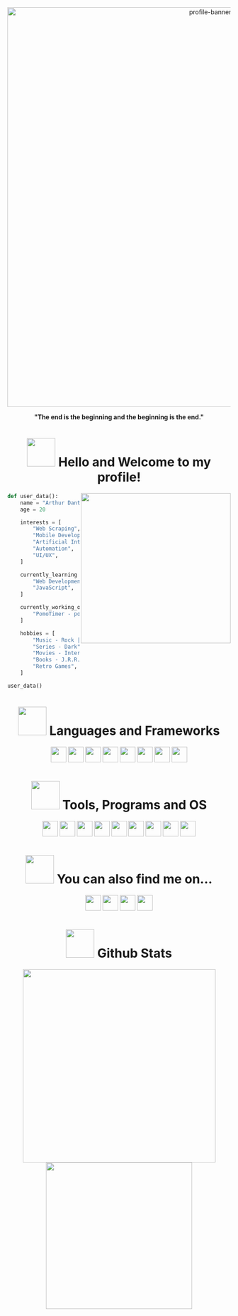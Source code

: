 <div align="center">
  <img width="900px" src="black-hole.gif" alt="profile-banner">
  <p><b>"The end is the beginning and the beginning is the end."</b></p>
</div>
<div align="center">
  <h1>
  <img src="https://i.imgur.com/fsOY5LE.gif" width="64px"> Hello and Welcome to my profile!
  </h1>
</div>

<img align="right" width="338px" src="side-black-hole.gif">

```python
def user_data():
    name = "Arthur Dantas"
    age = 20

    interests = [
        "Web Scraping",
        "Mobile Development",
        "Artificial Inteligence",
        "Automation",
        "UI/UX",
    ]

    currently_learning = [
        "Web Development with HTML5 and CSS3",
        "JavaScript",
    ]

    currently_working_on = [
        "PomoTimer - pomotimer-br.vercel.app"
    ]

    hobbies = [
        "Music - Rock | Alternative",
        "Series - Dark",
        "Movies - Interestellar",
        "Books - J.R.R. Tolkien | Sir. Arthur C. Doyle",
        "Retro Games",
    ]

user_data()
```

<div align="center">
  <h1>
    <img src="https://i.imgur.com/HgCjMI5.gif" width="64px"> Languages and Frameworks
  </h1>
</div>

<div align="center">
  <img src="https://img.shields.io/badge/Python-3776AB?logo=python&logoColor=fff&style=for-the-badge" height="35px">
  <img src="https://img.shields.io/badge/JavaScript-F7DF1E?logo=javascript&logoColor=000&style=for-the-badge" height="35px">
  <img src="https://img.shields.io/badge/HTML5-E34F26?logo=html5&logoColor=fff&style=for-the-badge" height="35px">
  <img src="https://img.shields.io/badge/CSS3-1572B6?logo=css3&logoColor=fff&style=for-the-badge" height="35px">
  <img src="https://img.shields.io/badge/MongoDB-47A248?logo=mongodb&logoColor=fff&style=for-the-badge" height="35px">
  <img src="https://img.shields.io/badge/Node.js-5FA04E?logo=nodedotjs&logoColor=fff&style=for-the-badge" height="35px">
  <img src="https://img.shields.io/badge/Handlebars.js-d46926?logo=handlebarsdotjs&logoColor=fff&style=for-the-badge" height="35px">
  <img src="https://img.shields.io/badge/Markdown-000?logo=markdown&logoColor=fff&style=for-the-badge" height="35px">
</div>


<div align="center">
  <h1>
    <img src="https://i.imgur.com/72GslRm.gif" width="64px"> Tools, Programs and OS
  </h1>
</div>

<div align="center">
  <img src="https://custom-icon-badges.demolab.com/badge/Visual%20Studio%20Code-0078d7?logo=vsc&logoColor=white&style=for-the-badge" height="35px">
  <img src="https://img.shields.io/badge/Neovim-57A143?logo=neovim&logoColor=fff&style=for-the-badge" height="35px">
  <img src="https://img.shields.io/badge/GitHub-181717?logo=github&logoColor=fff&style=for-the-badge" height="35px">
  <img src="https://img.shields.io/badge/Git-F05032?logo=git&logoColor=fff&style=for-the-badge" height="35px">
  <img src="https://img.shields.io/badge/Notion-000?logo=notion&logoColor=fff&style=for-the-badge" height="35px">
  <img src="https://img.shields.io/badge/Vercel-000?logo=vercel&logoColor=fff&style=for-the-badge" height="35px">
  <img src="https://img.shields.io/badge/Render-000?logo=render&logoColor=fff&style=for-the-badge" height="35px">
  <img src="https://img.shields.io/badge/Zorin%20OS-15A6F0?logo=zorin&logoColor=fff&style=for-the-badge" height="35px">
  <img src="https://custom-icon-badges.demolab.com/badge/Windows-0079d5?logo=microsoft-windows-22-logo-svgrepo-com&logoColor=white&style=for-the-badge" height="35px">
</div>

<div align="center">
  <h1>
  <img src="https://i.imgur.com/bV7Z20x.gif" width="64px"> You can also find me on...
  </h1>
</div>

<div align="center">
  <a href="mailto:dantas.arthur.contact@gmail.com"><img src="https://img.shields.io/badge/Gmail-D14836?logo=gmail&logoColor=white&style=for-the-badge" height="35px"></a>
  <a href="https://www.instagram.com/arthurwth/" target="_blank"><img src="https://img.shields.io/badge/Instagram-FF0069?logo=instagram&logoColor=fff&style=for-the-badge" height="35px"></a>
  <a href="https://www.linkedin.com/in/dantas-arthur" target="_blank"><img src="https://custom-icon-badges.demolab.com/badge/LinkedIn-0A66C2?logo=linkedin-white&logoColor=fff&style=for-the-badge" height="35px"></a>
  <a href="https://steamcommunity.com/id/_ALpHaZ/" target="_blank"><img src="https://img.shields.io/badge/Steam-000?logo=steam&logoColor=fff&style=for-the-badge" height="35px"></a>
</div>

<div align="center">
  <h1>
    <img src="https://i.pinimg.com/originals/ca/1d/9e/ca1d9e9ee0036ff2d88cdd8d895f5244.gif" width="64px"> Github Stats
  </h1>
  <img src="https://github-readme-stats.vercel.app/api?username=arthur-dnts&count_private=true&show_icons=true&theme=github_dark&rank_icon=github&border_radius=10" width="435px">
  <img src="https://github-readme-stats.vercel.app/api/top-langs/?username=arthur-dnts&theme=github_dark&hide_border=false&include_all_commits=false&count_private=false&layout=compact" width="330px">
</div>




